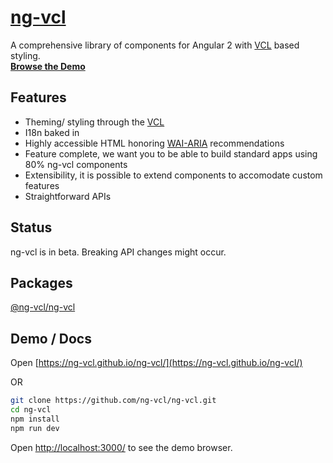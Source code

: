 # [ng-vcl](https://ng-vcl.github.io/ng-vcl/)

A comprehensive library of components for Angular 2 with [VCL](http://vcl.github.io/) based styling.<br>
**[Browse the Demo](https://ng-vcl.github.io/ng-vcl/)**

## Features

- Theming/ styling through the [VCL](http://vcl.github.io/)
- I18n baked in
- Highly accessible HTML honoring [WAI-ARIA](https://www.w3.org/WAI/intro/aria) recommendations
- Feature complete, we want you to be able to build standard apps using 80% ng-vcl components
- Extensibility, it is possible to extend components to accomodate custom features
- Straightforward APIs

## Status

ng-vcl is in beta. Breaking API changes might occur.

## Packages

[@ng-vcl/ng-vcl](https://github.com/ng-vcl/ng-vcl/blob/master/src/ng-vcl/README.md/)

## Demo / Docs

Open [https://ng-vcl.github.io/ng-vcl/](https://ng-vcl.github.io/ng-vcl/)

OR

```sh
git clone https://github.com/ng-vcl/ng-vcl.git
cd ng-vcl
npm install
npm run dev
```
Open [http://localhost:3000/](http://localhost:3000/) to see the demo browser.

